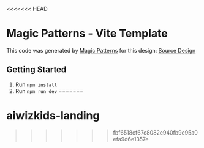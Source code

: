 <<<<<<< HEAD
# Magic Patterns - Vite Template

This code was generated by [Magic Patterns](https://magicpatterns.com) for this design: [Source Design](https://www.magicpatterns.com/c/evxrcdq2r3tmxjryzyx4pm)

## Getting Started

1. Run `npm install`
2. Run `npm run dev`
=======
# aiwizkids-landing
>>>>>>> fbf6518cf67c8082e940fb9e95a0efa9d6e1357e
